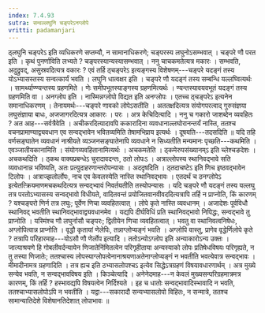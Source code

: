 ```yaml
---
index: 7.4.93
sutra: सन्वल्लघुनि चङ्परेऽनग्लोपे
vritti: padamanjari
---
```


 ठ्लघुनि चङ्परेऽ इति व्यधिकरणे सप्तम्यौ, न सामानाधिकरणे; चङ्परस्य लघुनोऽसम्भवात् । चङ्परे णौ परत इति । कृथं पुनर्णाविति लभ्यते ? चङ्परस्यान्यस्यासम्भवात् । ननु चाचकमतेत्यत्र मकारः । सम्भवति, अदुद्रुवद्, असुस्रवदित्यत्र वकारः ? एवं तर्हि ठ्चङ्परेऽ इत्यङ्गस्य विशेषणम्---चङ्परे यदङ्गं तस्य योऽभ्यासस्तस्य सन्वत्कार्यं भवति । लघुनि धात्वक्षर इति । चङ्परे णौ यदङ्गं तस्य सम्बन्धि यल्लघ्वित्यर्थः । सामर्थ्याण्ण्यन्तस्य ग्रहणमिते । णेः समीपभूतस्याङ्गस्य ग्रहणमित्यर्थः । ण्यन्तस्यावयवभूतं यदङ्गं तस्य ग्रहणमिति वा । अनग्लोप इति । नास्मिन्नग्लोपो विद्यत इति अनग्लोपः । एतच्च ठ्चङ्परेऽ इत्यनेन समानाधिकरणम् । तेनायमर्थः---चङ्परे णावको लोपेऽसतीति । अततक्षदित्यत्र संयोगपरत्वाद् गुरुसंज्ञया लघुसंज्ञाया बाधः, अजजागरदित्यत्र आकारः । परः । अत्र केचिदित्यादि । ननु च गकारो जाशब्देन व्यवहितः ? अत आह---सर्वत्रैवेति । अचीकरदित्यादावपि ककारादिना व्यवधानाल्लघोरानन्तर्यं नास्ति, ततश्च वचनप्रामाण्याद्व्यवधान एव सन्वद्भावेन भवितव्यमिति तेषामभिप्राय इत्यर्थः । दूषयति---तदसदिति ॥ यदि तहि वर्णसङ्घातेन व्यवधानं नाश्रीयते व्यञ्जनसङ्घातेनापि व्यवधाने न सिध्यतीति मन्यमानः पृच्छति---कथमिति । एवञ्जातीयकानामिति । संयोगव्यवहितानामित्यर्थः । अचकमतेति । ठ्कमेरुपसंख्यानम्ऽ इति च्लेश्चङदेशः । अचकथदिति । ठ्कथ वाक्यप्रबन्धेऽ चुरादावदन्तः, ठतो लोपःऽ । अत्राल्लोपस्य स्थानिवद्भावे सति व्यवधानान्न भविष्यति, अतः प्रत्युदाहरणान्तरोपन्यासः । अददृषदिति । ठ्तदाचष्टेऽ इति णिच इष्ठवद्भावेन टिलोपः । अत्राज्झलोर्लोपः, नाच एव केवलस्येति नास्ति स्थानिवद्भावः । एतदर्थं च ठनग्लोपेऽ इत्येतत्क्रियमाणमचकथदित्यत्र सन्वद्भ्वावं निवर्तयतीति तस्योपन्यासः । यदि चङ्परे णौ यदङ्गं तस्य यल्लघु तत्र परतोऽभ्यासस्य सन्वद्भावो विधीयते, वादितवन्तं प्रयोजितवानवीवददित्यत्रापि तर्हि न प्राप्नोति, किं कारणम् ? यश्चङ्परो णिर्न तत्र लघुः; पूर्वेण णिचा व्यवहितत्वात् । लोपे कृते नास्ति व्यवधानम् । अजादेशः पूर्वविधौ स्थानिवद् भवतीति स्थानिवद्भावाद्व्यवधानमेव । यद्यपि दीर्घविधिं प्रति स्थानिवद्भावो निपिद्धः, सन्वद्भावे तु प्राप्नोति । यस्मिंश्च णौ लघुर्नासौ चङ्परः; द्वितीयेन णिचा व्यवहितत्वात् । भवतु वा स्थानिवत्वनिषेधः, अग्लोपित्वान्न प्राप्नोति । वृद्धौ कृतायां णेलेपिः, तन्नाग्लोप्यङ्गं भवति । अग्लोपि वास्तु, प्रागेव वृद्धेर्णिलोपे कृते ? तत्रापि परिहारमाह---योऽसौ णौ णेर्लोप इत्यादि । ततोऽन्योऽग्लोप इति अन्याकारोऽन्य उक्तः । जात्याश्रयणे हि गोबलीवर्दन्यायेन णिजातेनिंमितत्वेन परिगृहीताया अन्यस्याको लोपः प्रतिषेधविषयः परिगृह्यते, न तु तस्या णिजातेः; ततश्चास्य लोपस्याग्लोपत्वेनानाश्रयणाअतेनाग्लोप्यङ्गं न भवतीति भवत्येवात्र सन्वद्भावः । मीमादीनामत्र ग्रहणादिति । तत्र ह्यच इति ठभ्यासलोपश्चऽ इत्येव सिद्धेऽत्रग्रहणं विषयावधारणार्थम् । अत्र मुख्ये सन्येव भवति, न सन्वद्भावविषय इति । किञ्चेत्यादि । अनेनेदमाह---न केवलं मुख्यसन्परिग्रहमात्रमत्र कारणम्, किं तर्हि ? हस्भावद्यपि विषयत्वेन निर्दिश्यते । इह च धातोः सन्वद्भावादिस्भावादि न भवति, ततश्चाभ्यासलोपोऽपि न भवतीति । यद्वा---सकारादौ सन्यभ्यासलोपो विहितः, न सन्मात्रे, ततश्च सामान्यातिदेशे विशेषानतिदेशात् लोपाभावः ॥